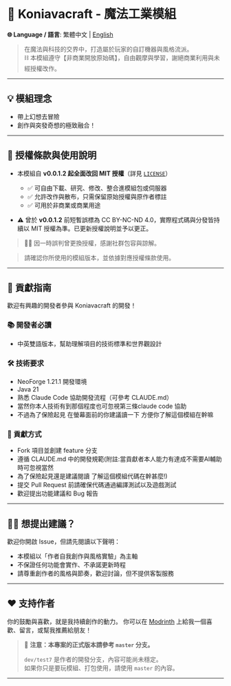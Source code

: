 # 🌌 Koniavacraft - 魔法工業模組

**🌐 Language / 語言**: 繁體中文 | [English](./README_EN.md)

> 在魔法與科技的交界中，打造屬於玩家的自訂機器與風格流派。  
> ⛓️ 本模組遵守【非商業開放原始碼】，自由觀摩與學習，謝絕商業利用與未經授權改作。

---

## 💡 模組理念

- 帶上幻想去冒險
- 創作與突發奇想的極致融合！

---


## 📜 授權條款與使用說明

- 本模組自 **v0.0.1.2 起全面改回 MIT 授權**（詳見 [`LICENSE`](./LICENSE)）
  - ✅ 可自由下載、研究、修改、整合進模組包或伺服器
  - ✅ 允許改作與散布，只需保留原始授權與原作者標註
  - ✅ 可用於非商業或商業用途

- ⚠️ 曾於 **v0.0.1.2** 前短暫誤標為 CC BY-NC-ND 4.0，實際程式碼與分發皆持續以 MIT 授權為準。已更新授權說明並予以更正。


> 🙇‍♀️ 因一時誤判曾更換授權，感謝社群包容與諒解。

> 請確認你所使用的模組版本，並依據對應授權條款使用。

---

## 🤝 貢獻指南

歡迎有興趣的開發者參與 Koniavacraft 的開發！

### 📚 **開發者必讀**
- 中英雙語版本，幫助理解項目的技術標準和世界觀設計

### 🛠️ **技術要求**
- NeoForge 1.21.1 開發環境
- Java 21
- 熟悉 Claude Code 協助開發流程（可參考 CLAUDE.md）
- 當然你本人技術有到那個程度也可忽視第三條claude code 協助
- 不過為了保險起見 在螢幕面前的你建議讀一下 方便你了解這個模組在幹嘛

### 🎯 **貢獻方式**
- Fork 項目並創建 feature 分支
- 遵循 CLAUDE.md 中的開發規範(附註:當貢獻者本人能力有達成不需要AI輔助時可忽視當然
- 為了保險起見還是建議閱讀 了解這個模組代碼在幹甚麼!)
- 提交 Pull Request 前請確保代碼通過編譯測試以及遊戲測試
- 歡迎提出功能建議和 Bug 報告

---

## 🙋‍♀️ 想提出建議？

歡迎你開啟 Issue，但請先閱讀以下聲明：

- 本模組以「作者自我創作與風格實驗」為主軸
- 不保證任何功能會實作、不承諾更新時程
- 請尊重創作者的風格與節奏，歡迎討論，但不提供客製服務

---

## ❤️ 支持作者

你的鼓勵與喜歡，就是我持續創作的動力。
你可以在 [Modrinth](https://modrinth.com/mod/magical-industry) 上給我一個喜歡、留言，或幫我推薦給朋友！
> 📢 **注意：本專案的正式版本請參考 `master` 分支。**
>
> `dev/test7` 是作者的開發分支，內容可能尚未穩定。  
> 如果你只是要玩模組、打包使用，請使用 `master` 的內容。

---
